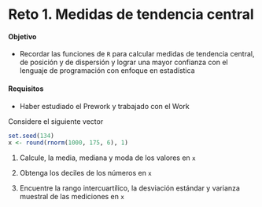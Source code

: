 # Reto 1. Medidas de tendencia central

#### Objetivo

- Recordar las funciones de `R` para calcular medidas de tendencia central, de posición y de dispersión y lograr una mayor confianza con el lenguaje de programación con enfoque en estadística

#### Requisitos

- Haber estudiado el Prework y trabajado con el Work

Considere el siguiente vector

```R
set.seed(134)
x <- round(rnorm(1000, 175, 6), 1)
```

1. Calcule, la media, mediana y moda de los valores en `x`

2. Obtenga los deciles de los números en `x`

3. Encuentre la rango intercuartílico, la desviación estándar y varianza muestral de las mediciones en `x`

